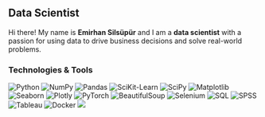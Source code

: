 ## Data Scientist


Hi there! My name is **Emirhan Silsüpür** and I am a **data scientist** with a passion for using data to drive business decisions and solve real-world problems.


### Technologies & Tools

![Python](https://img.shields.io/badge/-Python-3776AB?logo=python&logoColor=white)
![NumPy](https://img.shields.io/badge/-NumPy-013243?logo=numpy&logoColor=white)
![Pandas](https://img.shields.io/badge/-Pandas-150458?logo=pandas&logoColor=white)
![SciKit-Learn](https://img.shields.io/badge/-Scikit--Learn-F7931E?logo=scikit-learn&logoColor=white)
![SciPy](https://img.shields.io/badge/-SciPy-8CAAE6?logo=scipy&logoColor=white)
![Matplotlib](https://img.shields.io/badge/-Matplotlib-11557C?logo=plotly&logoColor=white)
![Seaborn](https://img.shields.io/badge/-Seaborn-0078D4?logo=plotly&logoColor=white)
![Plotly](https://img.shields.io/badge/-Plotly-3F4F75?logo=plotly&logoColor=white)
![PyTorch](https://img.shields.io/badge/-PyTorch-EE4C2C?logo=pytorch&logoColor=white)
![BeautifulSoup](https://img.shields.io/badge/-BeautifulSoup-4B4B4B?logo=python&logoColor=white)
![Selenium](https://img.shields.io/badge/-Selenium-43B02A?logo=selenium&logoColor=white)
![SQL](https://img.shields.io/badge/-SQL-4479A1?logo=mysql&logoColor=white)
![SPSS](https://img.shields.io/badge/-SPSS-003A70?logo=ibm&logoColor=white)
![Tableau](https://img.shields.io/badge/-Tableau-E97627?logo=tableau&logoColor=white)
![Docker](https://img.shields.io/badge/-Docker-2496ED?logo=docker&logoColor=white)
![](https://img.shields.io/badge/AWS-232F3E?style=flat&logo=amazon-web-services&logoColor=white)

